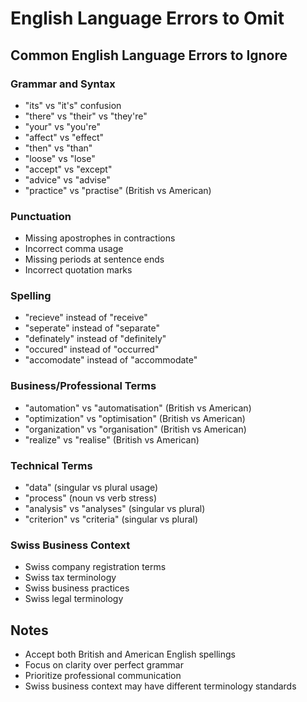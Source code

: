 # English Language Errors to Omit

## Common English Language Errors to Ignore

### Grammar and Syntax
- "its" vs "it's" confusion
- "there" vs "their" vs "they're" 
- "your" vs "you're"
- "affect" vs "effect"
- "then" vs "than"
- "loose" vs "lose"
- "accept" vs "except"
- "advice" vs "advise"
- "practice" vs "practise" (British vs American)

### Punctuation
- Missing apostrophes in contractions
- Incorrect comma usage
- Missing periods at sentence ends
- Incorrect quotation marks

### Spelling
- "recieve" instead of "receive"
- "seperate" instead of "separate"
- "definately" instead of "definitely"
- "occured" instead of "occurred"
- "accomodate" instead of "accommodate"

### Business/Professional Terms
- "automation" vs "automatisation" (British vs American)
- "optimization" vs "optimisation" (British vs American)
- "organization" vs "organisation" (British vs American)
- "realize" vs "realise" (British vs American)

### Technical Terms
- "data" (singular vs plural usage)
- "process" (noun vs verb stress)
- "analysis" vs "analyses" (singular vs plural)
- "criterion" vs "criteria" (singular vs plural)

### Swiss Business Context
- Swiss company registration terms
- Swiss tax terminology
- Swiss business practices
- Swiss legal terminology

## Notes
- Accept both British and American English spellings
- Focus on clarity over perfect grammar
- Prioritize professional communication
- Swiss business context may have different terminology standards
